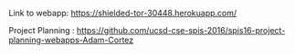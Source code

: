 Link to webapp: https://shielded-tor-30448.herokuapp.com/

Project Planning : https://github.com/ucsd-cse-spis-2016/spis16-project-planning-webapps-Adam-Cortez
